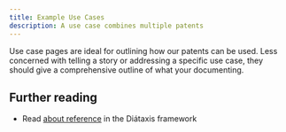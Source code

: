 ```yaml
---
title: Example Use Cases
description: A use case combines multiple patents
---
```


Use case pages are ideal for outlining how our patents can be used.
Less concerned with telling a story or addressing a specific use case, they should give a comprehensive outline of what your documenting.

## Further reading

- Read [about reference](https://diataxis.fr/reference/) in the Diátaxis framework
